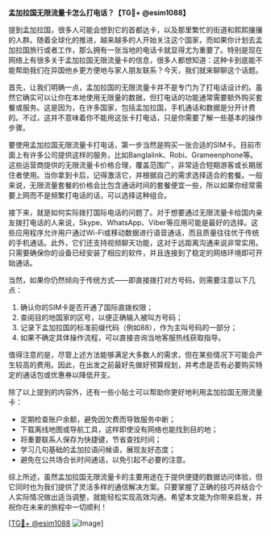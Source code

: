 **孟加拉国无限流量卡怎么打电话？【TG💪+ @esim1088】**

提到孟加拉国，很多人可能会想到它的首都达卡，以及那里繁忙的街道和熙熙攘攘的人群。随着全球化的推进，越来越多的人开始关注这个国家，而如果你计划去孟加拉国旅行或者工作，那么拥有一张当地的电话卡就显得尤为重要了。特别是现在网络上有很多关于孟加拉国无限流量卡的信息，很多人都想知道：这种卡到底能不能帮助我们在异国他乡更方便地与家人朋友联系？今天，我们就来聊聊这个话题。

首先，让我们明确一点，孟加拉国的无限流量卡并不是专门为了打电话设计的。虽然它确实可以让你在本地使用无限量的数据，但打电话的功能通常需要额外购买套餐或服务。这是因为，在许多国家，包括孟加拉国，手机通话和数据是分开计费的。不过，这并不意味着你不能用这张卡打电话，只是你需要了解一些基本的操作步骤。

要使用孟加拉国无限流量卡打电话，第一步当然是购买一张合适的SIM卡。目前市面上有许多公司提供这样的服务，比如Banglalink、Robi、Grameenphone等。这些运营商提供的无限流量卡价格合理，覆盖范围广，非常适合短期游客或长期居住者使用。当你拿到卡后，记得激活它，并根据自己的需求选择适合的套餐。一般来说，无限流量套餐的价格会比包含通话时间的套餐便宜一些，所以如果你经常需要上网而不是频繁打电话的话，可以选择这种组合。

接下来，就是如何实际拨打国际电话的问题了。对于想要通过无限流量卡给国内亲友拨打电话的人来说，Skype、WhatsApp、Viber等应用可能是最好的选择。这些应用程序允许用户通过Wi-Fi或移动数据进行语音通话，而且质量往往优于传统的手机通话。此外，它们还支持视频聊天功能，这对于远距离沟通来说非常实用。只需要确保你的设备已经安装了相应的软件，并且连接到了稳定的网络环境即可开始通话。

当然，如果你仍然倾向于传统方式——即直接拨打对方号码，则需要注意以下几点：

1. 确认你的SIM卡是否开通了国际直拨权限；
2. 查阅目的地国家的区号，以便正确输入被叫方号码；
3. 记录下孟加拉国的标准前缀代码（例如88），作为主叫号码的一部分；
4. 如果不确定具体操作流程，可以直接咨询当地客服热线获取指导。

值得注意的是，尽管上述方法能够满足大多数人的需求，但在某些情况下可能会产生较高的费用。因此，在出发之前最好先做好预算规划，并考虑是否有必要购买特定的通话包或优惠券以降低开支。

除了以上提到的内容外，还有一些小贴士可以帮助你更好地利用孟加拉国无限流量卡：

- 定期检查账户余额，避免因欠费而导致服务中断；
- 下载离线地图或导航工具，这样即使没有网络也能找到目的地；
- 将重要联系人保存为快捷键，节省查找时间；
- 学习几句基础的孟加拉语问候语，展现友好态度；
- 避免在公共场合长时间通话，以免引起不必要的注意。

综上所述，虽然孟加拉国无限流量卡的主要用途在于提供便捷的数据访问体验，但它同时也为我们提供了灵活多样的通信解决方案。只要掌握了正确的技巧并结合个人实际情况做出适当调整，就能轻松实现高效沟通。希望本文能为你带来启发，并祝你在未来的旅程中一切顺利！

[[TG💪+ @esim1088](https://t.me/s/esim1088) ![Image](https://i.postimg.cc/4NQfJmqS/Snipaste-2025-05-13-00-14-12.png)]